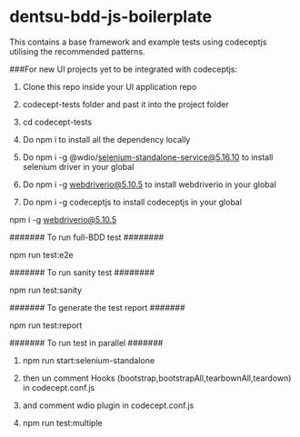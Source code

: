 # dentsu-bdd-js-boilerplate

This contains a base framework and example tests using codeceptjs utilising the recommended patterns. 

###For new UI projects yet to be integrated with codeceptjs:

1. Clone this repo inside your UI application repo 

2. codecept-tests folder and past it into the project folder

3. cd codecept-tests

4. Do npm i to install all the dependency locally

5. Do npm i -g @wdio/selenium-standalone-service@5.16.10 to install selenium driver in your global

6. Do npm i -g webdriverio@5.10.5 to install webdriverio in your global

7. Do npm i -g codeceptjs to install codeceptjs in your global


 
npm i -g webdriverio@5.10.5

####### To run full-BDD test ########

npm run test:e2e 

####### To run sanity test ########

npm run test:sanity 

####### To generate the test report #######

npm run test:report



####### To run test in parallel #######

1. npm run start:selenium-standalone

2. then un comment Hooks (bootstrap,bootstrapAll,tearbownAll,teardown) in codecept.conf.js 

3. and comment wdio plugin in codecept.conf.js

4. npm run test:multiple

